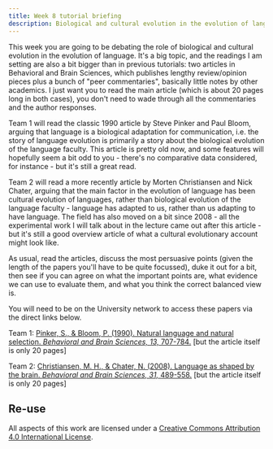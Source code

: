 ```yaml
---
title: Week 8 tutorial briefing
description: Biological and cultural evolution in the evolution of language
---
```


This week you are going to be debating the role of biological and cultural evolution in the evolution of language. It's a big topic, and the readings I am setting are also a bit bigger than in previous tutorials: two articles in Behavioral and Brain Sciences, which publishes lengthy review/opinion pieces plus a bunch of "peer commentaries", basically little notes by other academics. I just want you to read the main article (which is about 20 pages long in both cases), you don't need to wade through all the commentaries and the author responses.

Team 1 will read the classic 1990 article by Steve Pinker and Paul Bloom, arguing that language is a biological adaptation for communication, i.e. the story of language evolution is primarily a story about the biological evolution of the language faculty. This article is pretty old now, and some features will hopefully seem a bit odd to you - there's no comparative data considered, for instance - but it's still a great read.

Team 2 will read a more recently article by Morten Christiansen and Nick Chater, arguing that the main factor in the evolution of language has been cultural evolution of languages, rather than biological evolution of the language faculty - language has adapted to us, rather than us adapting to have language. The field has also moved on a bit since 2008 - all the experimental work I will talk about in the lecture came out after this article - but it's still a good overview article of what a cultural evolutionary account might look like.

As usual, read the articles, discuss the most persuasive points (given the length of the papers you'll have to be quite focussed), duke it out for a bit, then see if you can agree on what the important points are, what evidence we can use to evaluate them, and what you think the correct balanced view is.

You will need to be on the University network to access these papers via the direct links below.

Team 1: [Pinker, S., & Bloom, P. (1990). Natural language and natural selection. <i>Behavioral and Brain Sciences, 13,</i> 707-784.](https://www.cambridge.org/core/journals/behavioral-and-brain-sciences/article/abs/natural-language-and-natural-selection/CDD84686D58AF70E3D2CB48486D7940B) [but the article itself is only 20 pages]

Team 2: [Christiansen, M. H., & Chater, N. (2008). Language as shaped by the brain. <i>Behavioral and Brain Sciences, 31,</i> 489-558.](https://www.cambridge.org/core/journals/behavioral-and-brain-sciences/article/abs/language-as-shaped-by-the-brain/EA4ABB50915417A1A10569707F574F5E) [but the article itself is only 20 pages]



## Re-use

All aspects of this work are licensed under a [Creative Commons Attribution 4.0 International License](http://creativecommons.org/licenses/by/4.0/).

